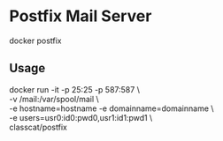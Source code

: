 # Postfix Mail Server
docker postfix

## Usage

docker run -it -p 25:25 -p 587:587 \  
  -v /mail:/var/spool/mail \  
  -e hostname=hostname -e domainname=domainname \  
  -e users=usr0:id0:pwd0,usr1:id1:pwd1 \  
  classcat/postfix
